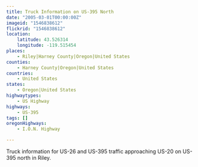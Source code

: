 ```yaml
---
title: Truck Information on US-395 North
date: "2005-03-01T00:00:00Z"
imageid: "1546838612"
flickrid: "1546838612"
location:
    latitude: 43.526314
    longitude: -119.515454
places:
    - Riley|Harney County|Oregon|United States
counties:
    - Harney County|Oregon|United States
countries:
    - United States
states:
    - Oregon|United States
highwaytypes:
    - US Highway
highways:
    - US-395
tags: []
oregonHighways:
    - I.O.N. Highway

---
```

Truck information for US-26 and US-395 traffic approaching US-20 on US-395 north in Riley.